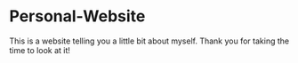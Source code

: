 # Personal-Website
This is a website telling you a little bit about myself. Thank you for taking the time to look at it!